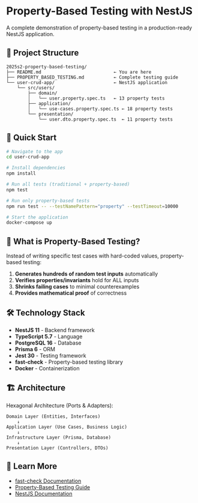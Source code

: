 # Property-Based Testing with NestJS

A complete demonstration of property-based testing in a production-ready NestJS application.

## 📁 Project Structure

```
2025s2-property-based-testing/
├── README.md                           ← You are here
├── PROPERTY_BASED_TESTING.md           ← Complete testing guide
└── user-crud-app/                      ← NestJS application
    └── src/users/
        ├── domain/
        │   └── user.property.spec.ts   ← 13 property tests
        ├── application/
        │   └── use-cases.property.spec.ts ← 18 property tests
        └── presentation/
            └── user.dto.property.spec.ts  ← 11 property tests
```

## 🚀 Quick Start

```bash
# Navigate to the app
cd user-crud-app

# Install dependencies
npm install

# Run all tests (traditional + property-based)
npm test

# Run only property-based tests
npm run test -- --testNamePattern="property" --testTimeout=10000

# Start the application
docker-compose up
```

## 🧪 What is Property-Based Testing?

Instead of writing specific test cases with hard-coded values, property-based testing:

1. **Generates hundreds of random test inputs** automatically
2. **Verifies properties/invariants** hold for ALL inputs
3. **Shrinks failing cases** to minimal counterexamples
4. **Provides mathematical proof** of correctness

## 🛠️ Technology Stack

- **NestJS 11** - Backend framework
- **TypeScript 5.7** - Language
- **PostgreSQL 16** - Database
- **Prisma 6** - ORM
- **Jest 30** - Testing framework
- **fast-check** - Property-based testing library
- **Docker** - Containerization

## 🏗️ Architecture

Hexagonal Architecture (Ports & Adapters):

```
Domain Layer (Entities, Interfaces)
    ↓
Application Layer (Use Cases, Business Logic)
    ↓
Infrastructure Layer (Prisma, Database)
    ↓
Presentation Layer (Controllers, DTOs)
```

## 📖 Learn More

- [fast-check Documentation](https://github.com/dubzzz/fast-check)
- [Property-Based Testing Guide](https://hypothesis.works/articles/what-is-property-based-testing/)
- [NestJS Documentation](https://nestjs.com/)
